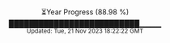 <p align="center">
⏳Year Progress (88.98 %) <br>
██████████████████████████▁▁▁▁ <br>
<sub>Updated: Tue, 21 Nov 2023 18:22:22 GMT</sub>
</p>


